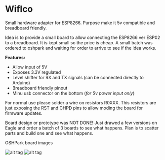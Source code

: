 WifIco
=======

Small hardware adapter for ESP8266. Purpose make it 5v compatible and breadboard friendly.

Idea is to provide a small board to allow connecting the ESP8266 ver ESP02 to a breadboard. It is kept small so the price is cheap. A small batch was ordered to oshpark and waiting for order to arrive to see if the idea works.

**Features:**
- Allow input of 5V
- Exposes 3.3V regulated
- Level shifter for RX and TX signals (can be connected directly to Arduino)
- Breadboard friendly pinout
- Minu usb connector on the bottom (*for 5v power input only*)

For normal use please solder a wire on resistors R0XXX. This resistors are just exposing the RST and CHPD pins to allow moding the board for firmware updates.

Board design or prototype was NOT DONE! Just drawed a few versions on Eagle and order a batch of 3 boards to see what happens.
Plan is to scatter parts and build one and see what happens.

OSHPark board images


![alt tag](https://github.com/soynerdito/WifiIco/raw/master/images/WifiIcoOSHPark_top.png)
![alt tag](https://github.com/soynerdito/WifiIco/raw/master/images/WifiIcoOSHPark_back.png)
